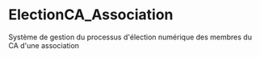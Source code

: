 # ElectionCA_Association
Système de gestion du processus d'élection numérique des membres du CA d'une association
